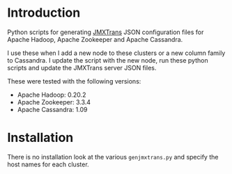 Introduction
============
Python scripts for generating [JMXTrans](https://github.com/lookfirst/jmxtrans) JSON configuration files for Apache Hadoop, Apache Zookeeper and Apache Cassandra.

I use these when I add a new node to these clusters or a new column family to Cassandra. I update the script with the new node, run these python scripts and update the JMXTrans server JSON files.

These were tested with the following versions:

* Apache Hadoop: 0.20.2
* Apache Zookeeper: 3.3.4
* Apache Cassandra: 1.09

Installation
============
There is no installation look at the various ```genjmxtrans.py``` and specify the host names for each cluster.

